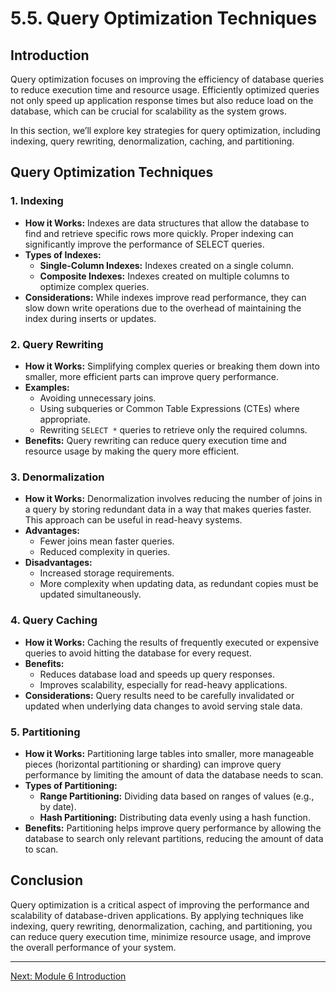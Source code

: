 # 5.5. Query Optimization Techniques

## Introduction

Query optimization focuses on improving the efficiency of database queries to reduce execution time and resource usage. Efficiently optimized queries not only speed up application response times but also reduce load on the database, which can be crucial for scalability as the system grows.

In this section, we’ll explore key strategies for query optimization, including indexing, query rewriting, denormalization, caching, and partitioning.

## Query Optimization Techniques

### 1. **Indexing**
- **How it Works:** Indexes are data structures that allow the database to find and retrieve specific rows more quickly. Proper indexing can significantly improve the performance of SELECT queries.
- **Types of Indexes:**
  - **Single-Column Indexes:** Indexes created on a single column.
  - **Composite Indexes:** Indexes created on multiple columns to optimize complex queries.
- **Considerations:** While indexes improve read performance, they can slow down write operations due to the overhead of maintaining the index during inserts or updates.

### 2. **Query Rewriting**
- **How it Works:** Simplifying complex queries or breaking them down into smaller, more efficient parts can improve query performance.
- **Examples:**
  - Avoiding unnecessary joins.
  - Using subqueries or Common Table Expressions (CTEs) where appropriate.
  - Rewriting `SELECT *` queries to retrieve only the required columns.
- **Benefits:** Query rewriting can reduce query execution time and resource usage by making the query more efficient.

### 3. **Denormalization**
- **How it Works:** Denormalization involves reducing the number of joins in a query by storing redundant data in a way that makes queries faster. This approach can be useful in read-heavy systems.
- **Advantages:**
  - Fewer joins mean faster queries.
  - Reduced complexity in queries.
- **Disadvantages:**
  - Increased storage requirements.
  - More complexity when updating data, as redundant copies must be updated simultaneously.

### 4. **Query Caching**
- **How it Works:** Caching the results of frequently executed or expensive queries to avoid hitting the database for every request.
- **Benefits:**
  - Reduces database load and speeds up query responses.
  - Improves scalability, especially for read-heavy applications.
- **Considerations:** Query results need to be carefully invalidated or updated when underlying data changes to avoid serving stale data.

### 5. **Partitioning**
- **How it Works:** Partitioning large tables into smaller, more manageable pieces (horizontal partitioning or sharding) can improve query performance by limiting the amount of data the database needs to scan.
- **Types of Partitioning:**
  - **Range Partitioning:** Dividing data based on ranges of values (e.g., by date).
  - **Hash Partitioning:** Distributing data evenly using a hash function.
- **Benefits:** Partitioning helps improve query performance by allowing the database to search only relevant partitions, reducing the amount of data to scan.

## Conclusion

Query optimization is a critical aspect of improving the performance and scalability of database-driven applications. By applying techniques like indexing, query rewriting, denormalization, caching, and partitioning, you can reduce query execution time, minimize resource usage, and improve the overall performance of your system.

---

[Next: Module 6 Introduction](./module_6/module_6_intro.md)
